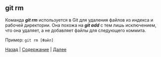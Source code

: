 ## **git rm**
Команда ***git rm*** используется в Git для удаления файлов из индекса и рабочей директории. Она похожа на ***git add*** с тем лишь исключением, что она удаляет, а не добавляет файлы для следующего коммита.

Пример: `git rm [Файл]`

[Назад](./cmd_git_reset.md) | [Содержание](./readme.md) | [Далее](./cmd_git_status.md)